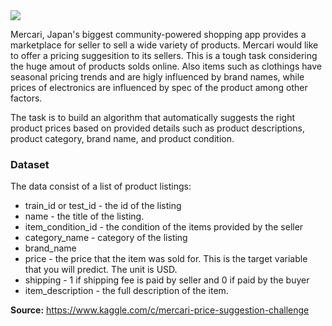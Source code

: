 <img src="https://retailinasia.com/wp-content/uploads/2020/02/Mercari-770x478.png">

Mercari, Japan's biggest community-powered shopping app provides a marketplace for seller to sell a wide variety of products. Mercari would like to offer a pricing suggesition to its sellers. This is a tough task considering the huge amout of products solds online. Also items such as clothings have seasonal pricing trends and are higly influenced by brand names, while prices of electronics are influenced by spec of the product among other factors.

The task is to build an algorithm that automatically suggests the right product prices based on provided details such as  product descriptions, product category, brand name, and product condition.

### Dataset

The data consist of a list of product listings:
- train_id or test_id - the id of the listing
- name - the title of the listing. 
- item_condition_id - the condition of the items provided by the seller
- category_name - category of the listing
- brand_name
- price - the price that the item was sold for. This is the target variable that you will predict. The unit is USD. 
- shipping - 1 if shipping fee is paid by seller and 0 if paid by the buyer
- item_description - the full description of the item. 

**Source:** https://www.kaggle.com/c/mercari-price-suggestion-challenge